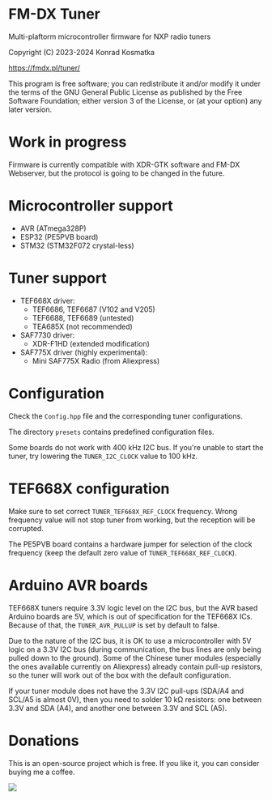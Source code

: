 FM-DX Tuner
=======

Multi-plaftorm microcontroller firmware for NXP radio tuners

Copyright (C) 2023-2024  Konrad Kosmatka

https://fmdx.pl/tuner/

This program is free software; you can redistribute it and/or
modify it under the terms of the GNU General Public License
as published by the Free Software Foundation; either version 3
of the License, or (at your option) any later version.

# Work in progress

Firmware is currently compatible with XDR-GTK software and FM-DX
Webserver, but the protocol is going to be changed in the future.

# Microcontroller support

- AVR (ATmega328P)
- ESP32 (PE5PVB board)
- STM32 (STM32F072 crystal-less)

# Tuner support

- TEF668X driver:
    - TEF6686, TEF6687 (V102 and V205)
    - TEF6688, TEF6689 (untested)
    - TEA685X (not recommended)
- SAF7730 driver:
    - XDR-F1HD (extended modification)
- SAF775X driver (highly experimental):
    - Mini SAF775X Radio (from Aliexpress)

# Configuration

Check the `Config.hpp` file and the corresponding tuner configurations.

The directory `presets` contains predefined configuration files.

Some boards do not work with 400 kHz I2C bus. If you're unable to start
the tuner, try lowering the `TUNER_I2C_CLOCK` value to 100 kHz.

# TEF668X configuration

Make sure to set correct `TUNER_TEF668X_REF_CLOCK` frequency. Wrong
frequency value will not stop tuner from working, but the reception
will be corrupted.

The PE5PVB board contains a hardware jumper for selection of the clock
frequency (keep the default zero value of `TUNER_TEF668X_REF_CLOCK`).

# Arduino AVR boards

TEF668X tuners require 3.3V logic level on the I2C bus, but the AVR
based Arduino boards are 5V, which is out of specification for the
TEF668X ICs. Because of that, the `TUNER_AVR_PULLUP` is set by default
to false.

Due to the nature of the I2C bus, it is OK to use a microcontroller
with 5V logic on a 3.3V I2C bus (during communication, the bus lines
are only being pulled down to the ground). Some of the Chinese tuner
modules (especially the ones available currently on Aliexpress)
already contain pull-up resistors, so the tuner will work out of the
box with the default configuration.

If your tuner module does not have the 3.3V I2C pull-ups (SDA/A4 and
SCL/A5 is almost 0V), then you need to solder 10 kΩ resistors: one
between 3.3V and SDA (A4), and another one between 3.3V and SCL (A5).

# Donations

This is an open-source project which is free. If you like it,
you can consider buying me a coffee.

<a href="https://www.buymeacoffee.com/kkonradpl"><img src="https://img.buymeacoffee.com/button-api/?text=Buy%20me%20a%20coffee&emoji=%E2%98%95&slug=kkonradpl&button_colour=5F7FFF&font_colour=ffffff&font_family=Poppins&outline_colour=000000&coffee_colour=FFDD00" /></a>

